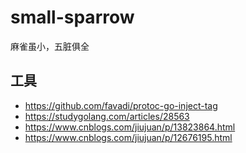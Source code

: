 # small-sparrow
麻雀虽小，五脏俱全

## 工具
- https://github.com/favadi/protoc-go-inject-tag
- https://studygolang.com/articles/28563
- https://www.cnblogs.com/jiujuan/p/13823864.html
- https://www.cnblogs.com/jiujuan/p/12676195.html